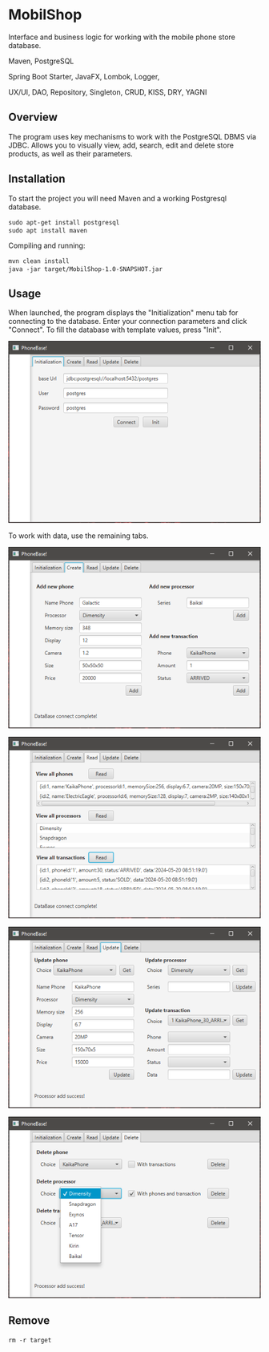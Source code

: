 # MobilShop
Interface and business logic for working with the mobile phone store database.

Maven, PostgreSQL

Spring Boot Starter, JavaFX, Lombok, Logger, 

UX/UI, DAO, Repository, Singleton, CRUD, KISS, DRY, YAGNI

## Overview

The program uses key mechanisms to work with the PostgreSQL DBMS via JDBC. Allows you to visually view, add, search, edit and delete store products, as well as their parameters.

## Installation

To start the project you will need Maven and a working Postgresql database.

    sudo apt-get install postgresql
    sudo apt install maven

Compiling and running:

    mvn clean install
    java -jar target/MobilShop-1.0-SNAPSHOT.jar

## Usage
When launched, the program displays the "Initialization" menu tab for connecting to the database. Enter your connection parameters and click "Connect". To fill the database with template values, press "Init". 

![ScreenShot](Screenshot.png)

To work with data, use the remaining tabs.

![ScreenShot](Screenshot_1.png)

![ScreenShot](Screenshot_2.png)

![ScreenShot](Screenshot_3.png)

![ScreenShot](Screenshot_4.png)

## Remove

    rm -r target